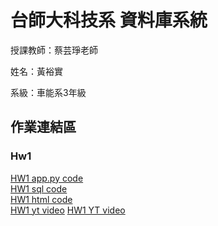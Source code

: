 # 台師大科技系 資料庫系統
授課教師：蔡芸琤老師

姓名：黃裕實   

系級：車能系3年級  

## 作業連結區  
### Hw1
[HW1 app.py code](https://github.com/lestonedddd/database/blob/main/app.py)<br>
[HW1 sql code](https://github.com/lestonedddd/database/blob/main/HW1.sql)<br>
[HW1 html code](https://github.com/PanYingHan/Database/blob/main/index.html)<br>
[HW1 yt video](https://youtu.be/vwFA1Zo8GdY)
[HW1 YT video](https://youtu.be/vwFA1Zo8GdY)
